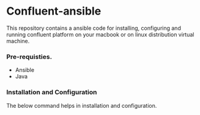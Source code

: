 # Confluent-ansible
This repository contains a ansible code for installing, configuring and running confluent platform on your macbook or on linux distribution virtual machine.

### Pre-requisties.
- Ansible
- Java

### Installation and Configuration
The below command helps in installation and configuration.

```ansible-playbook -i hosts.yml all.yaml
```